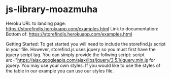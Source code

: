 # js-library-moazmuha
Heroku URL to landing page: https://storefindjs.herokuapp.com/examples.html
Link to documentation: Bottom of: https://storefindjs.herokuapp.com/examples.html 

Getting Started:
To get started you will need to include the storefind.js script in your file. However, storefind.js 
uses jquery so you must first have the jquery script tag. You can simply provide the follwing 
script: script src="https://ajax.googleapis.com/ajax/libs/jquery/3.5.1/jquery.min.js for jquery. You
may use your own styles. If you would like to use the styles of the table in our example you can use our styles file.


